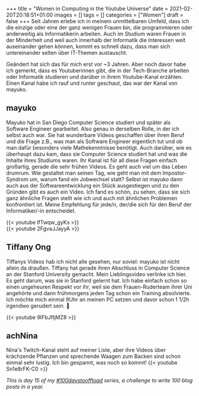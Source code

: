 +++
title = "Women in Computing in the Youtube Universe"
date = 2021-02-20T20:18:51+01:00
images = []
tags = []
categories = ["Women"]
draft = false
+++
Seit Jahren erlebe ich in meinem unmittelbaren Umfeld, dass ich die einzige oder eine der ganz wenigen Frauen bin, die programmieren oder anderweitig als Informatikerin arbeiten. Auch im Studium waren Frauen in der Minderheit und weil auch innerhalb der Informatik die Interessen weit auseinander gehen können, kommt es schnell dazu, dass man sich untereinander selten über IT-Themen austauscht.

Geändert hat sich das für mich erst vor ~3 Jahren. Aber noch davor habe ich gemerkt, dass es Youtuberinnen gibt, die in der Tech-Branche arbeiten oder Informatik studieren und darüber in ihrem Youtube-Kanal erzählen. Einen Kanal habe ich rauf und runter geschaut, das war der Kanal von mayuko.

## mayuko

Mayuko hat in San Diego Computer Science studiert und später als Software Engineer gearbeitet. Also genau in derselben Rolle, in der ich selbst auch war. Sie hat wunderbare Videos geschaffen über ihren Beruf und die Frage z.B., was man als Software Engineer eigentlich tut und ob man dafür besonders viele Mathekenntnisse benötigt. Auch darüber, wie es überhaupt dazu kam, dass sie Computer Science studiert hat und was die Inhalte ihres Studiums waren. Ihr Kanal ist für all diese Fragen einfach großartig, gerade die sehr frühen Videos. Es geht auch viel um das Leben drumrum. Wie gestaltet man seinen Tag, wie geht man mit dem Impostor-Syndrom um, warum fand ein Jobwechsel statt? Selbst ist mayuko dann auch aus der Softwareentwicklung ein Stück ausgestiegen und zu den Gründen gibt es auch ein Video. Ich fand es schön, zu sehen, dass sie sich ganz ähnliche Fragen stellt wie ich und auch mit ähnlichen Problemen konfrontiert ist. Meine Empfehlung für jede/n, der/die sich für den Beruf der Informatiker/-in entscheidet.

{{< youtube lfTwqw_gyKs >}} \
{{< youtube 2FgvaJJayyA >}}

## Tiffany Ong
Tiffanys Videos hab ich nicht alle gesehen, nur soviel: mayuko ist nicht allein da draußen. Tiffany hat gerade ihren Abschluss in Computer Science an der Stanford University gemacht. Mein Lieblingsvideo verlinke ich hier. Es geht darum, was sie in Stanford gelernt hat. Ich habe einfach schon so einen ungeheuren Respekt vor ihr,  weil sie dem Frauen-Ruderteam ihrer Uni angehörte und dann frühmorgens jeden Tag schon ein Training absolvierte. Ich möchte mich einmal 9Uhr an meinen PC setzen und davor schon 1 1/2h irgendwo gerudert sein. 🙂

{{< youtube 9IFbJfIjMZ8 >}}

## achNina
Nina's Twitch-Kanal steht auf meiner Liste, aber ihre Videos über krächzende Pflanzen und sprechende Waagen zum Backen sind schon einmal sehr lustig. Ich bin gespannt, was noch so kommt!
{{< youtube Sn1e8rFK-C0 >}}

_This is day 15 of my [#100daystooffload](https://100daystooffload.com/) series, a challenge to write 100 blog posts in a year._